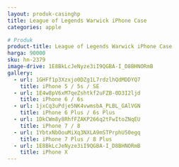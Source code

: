 ```yaml
---
layout: produk-casinghp
title: League of Legends Warwick iPhone Case
categories: apple

# Produk
product-title: League of Legends Warwick iPhone Case
harga: 90000
sku: hn-2379
image-drive: 1E8BkLcJeNyze3iI9QGBA-I_D8BHNORmB
gallery:
  - url: 1GHFf1p3Xzxjo0DZg1L7rdzlhQdMDDYQ7
    title: iPhone 5 / 5s / SE
  - url: 1E4w8pV6xM7qeZshtkf2uFZB-0D3I2ljd
    title: iPhone 6 / 6s
  - url: 1jxCq3uPdje5NK4vwmsbA_PLBL_GAlVGN
    title: iPhone 6 Plus / 6s Plus
  - url: 1DkCWm8y8RhfFZAKP266q2tFwItoZNqEU
    title: iPhone 7 / 8
  - url: 1YbtxNbOouMiXq3NXLA9mSTPrphU50egq
    title: iPhone 7 Plus / 8 Plus
  - url: 1E8BkLcJeNyze3iI9QGBA-I_D8BHNORmB
    title: iPhone X
---
```

